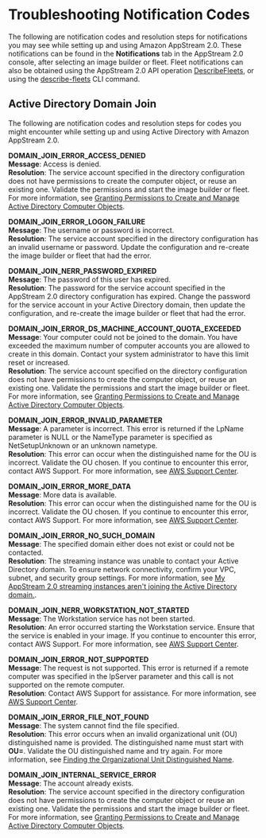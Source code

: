 # Troubleshooting Notification Codes<a name="troubleshooting-notification-codes"></a>

The following are notification codes and resolution steps for notifications you may see while setting up and using Amazon AppStream 2\.0\. These notifications can be found in the **Notifications** tab in the AppStream 2\.0 console, after selecting an image builder or fleet\. Fleet notifications can also be obtained using the AppStream 2\.0 API operation [DescribeFleets](https://docs.aws.amazon.com/appstream2/latest/APIReference/API_DescribeFleets.html), or using the [describe\-fleets](https://docs.aws.amazon.com/cli/latest/reference/appstream/describe-fleets.html) CLI command\.

## Active Directory Domain Join<a name="troubleshooting-notification-codes-ad"></a>

The following are notification codes and resolution steps for codes you might encounter while setting up and using Active Directory with Amazon AppStream 2\.0\. 

**DOMAIN\_JOIN\_ERROR\_ACCESS\_DENIED**  
**Message**: Access is denied\.  
**Resolution**: The service account specified in the directory configuration does not have permissions to create the computer object, or reuse an existing one\. Validate the permissions and start the image builder or fleet\. For more information, see [Granting Permissions to Create and Manage Active Directory Computer Objects](active-directory-admin.md#active-directory-permissions)\.

**DOMAIN\_JOIN\_ERROR\_LOGON\_FAILURE**  
**Message**: The username or password is incorrect\.  
**Resolution**: The service account specified in the directory configuration has an invalid username or password\. Update the configuration and re\-create the image builder or fleet that had the error\.

**DOMAIN\_JOIN\_NERR\_PASSWORD\_EXPIRED**  
**Message**: The password of this user has expired\.  
**Resolution**: The password for the service account specified in the AppStream 2\.0 directory configuration has expired\. Change the password for the service account in your Active Directory domain, then update the configuration, and re\-create the image builder or fleet that had the error\.

**DOMAIN\_JOIN\_ERROR\_DS\_MACHINE\_ACCOUNT\_QUOTA\_EXCEEDED**  
**Message**: Your computer could not be joined to the domain\. You have exceeded the maximum number of computer accounts you are allowed to create in this domain\. Contact your system administrator to have this limit reset or increased\.  
**Resolution**: The service account specified on the directory configuration does not have permissions to create the computer object, or reuse an existing one\. Validate the permissions and start the image builder or fleet\. For more information, see [Granting Permissions to Create and Manage Active Directory Computer Objects](active-directory-admin.md#active-directory-permissions)\.

**DOMAIN\_JOIN\_ERROR\_INVALID\_PARAMETER**  
**Message**: A parameter is incorrect\. This error is returned if the LpName parameter is NULL or the NameType parameter is specified as NetSetupUnknown or an unknown nametype\.  
**Resolution**: This error can occur when the distinguished name for the OU is incorrect\. Validate the OU chosen\. If you continue to encounter this error, contact AWS Support\. For more information, see [AWS Support Center](https://console.aws.amazon.com/support/home#/)\.

**DOMAIN\_JOIN\_ERROR\_MORE\_DATA**  
**Message**: More data is available\.  
**Resolution**: This error can occur when the distinguished name for the OU is incorrect\. Validate the OU chosen\. If you continue to encounter this error, contact AWS Support\. For more information, see [AWS Support Center](https://console.aws.amazon.com/support/home#/)\.

**DOMAIN\_JOIN\_ERROR\_NO\_SUCH\_DOMAIN**  
**Message**: The specified domain either does not exist or could not be contacted\.  
**Resolution**: The streaming instance was unable to contact your Active Directory domain\. To ensure network connectivity, confirm your VPC, subnet, and security group settings\. For more information, see [My AppStream 2\.0 streaming instances aren't joining the Active Directory domain\.](troubleshooting-active-directory.md#troubleshooting-active-directory-5)\.

**DOMAIN\_JOIN\_NERR\_WORKSTATION\_NOT\_STARTED**  
**Message**: The Workstation service has not been started\.  
**Resolution**: An error occurred starting the Workstation service\. Ensure that the service is enabled in your image\. If you continue to encounter this error, contact AWS Support\. For more information, see [AWS Support Center](https://console.aws.amazon.com/support/home#/)\.

**DOMAIN\_JOIN\_ERROR\_NOT\_SUPPORTED**  
**Message**: The request is not supported\. This error is returned if a remote computer was specified in the lpServer parameter and this call is not supported on the remote computer\.  
**Resolution**: Contact AWS Support for assistance\. For more information, see [AWS Support Center](https://console.aws.amazon.com/support/home#/)\.

**DOMAIN\_JOIN\_ERROR\_FILE\_NOT\_FOUND**  
**Message**: The system cannot find the file specified\.  
**Resolution**: This error occurs when an invalid organizational unit \(OU\) distinguished name is provided\. The distinguished name must start with **OU=**\. Validate the OU distinguished name and try again\. For more information, see [Finding the Organizational Unit Distinguished Name](active-directory-admin.md#active-directory-oudn)\.

**DOMAIN\_JOIN\_INTERNAL\_SERVICE\_ERROR**  
**Message**: The account already exists\.  
**Resolution**: The service account specified in the directory configuration does not have permissions to create the computer object or reuse an existing one\. Validate the permissions and start the image builder or fleet\. For more information, see [Granting Permissions to Create and Manage Active Directory Computer Objects](active-directory-admin.md#active-directory-permissions)\.